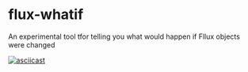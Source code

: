 # flux-whatif
An experimental tool tfor telling you what would happen if Fllux objects were changed

[![asciicast](https://asciinema.org/a/XTvOA20Bol4GVDBePXK7GKt2i.svg)](https://asciinema.org/a/XTvOA20Bol4GVDBePXK7GKt2i)
